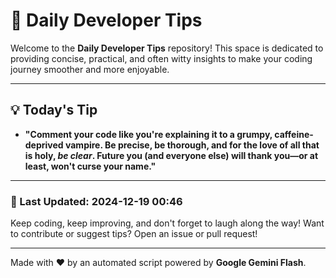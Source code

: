 
# 🌟 Daily Developer Tips

Welcome to the **Daily Developer Tips** repository! This space is dedicated to providing concise, practical, and often witty insights to make your coding journey smoother and more enjoyable.

---

## 💡 Today's Tip

- **"Comment your code like you're explaining it to a grumpy, caffeine-deprived vampire.  Be precise, be thorough, and for the love of all that is holy, *be clear*.  Future you (and everyone else) will thank you—or at least, won't curse your name."**

---

### 📅 Last Updated: 2024-12-19 00:46

Keep coding, keep improving, and don't forget to laugh along the way! Want to contribute or suggest tips? Open an issue or pull request!

---

Made with ❤️ by an automated script powered by **Google Gemini Flash**.

